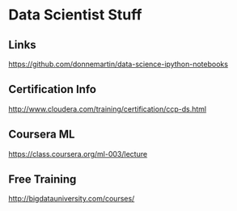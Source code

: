 # Data Scientist Stuff

## Links


https://github.com/donnemartin/data-science-ipython-notebooks


## Certification Info

http://www.cloudera.com/training/certification/ccp-ds.html

## Coursera ML

https://class.coursera.org/ml-003/lecture

## Free Training
http://bigdatauniversity.com/courses/
